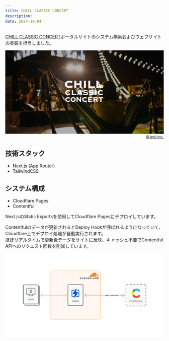 ```yaml
---
title: CHILL CLASSIC CONCERT
description:
date: 2024-10-04
---
```


[CHILL CLASSIC CONCERT](https://www.chill-classic.jp)ポータルサイトのシステム構築およびウェブサイトの実装を担当しました。

[![CHILL CLASSIC CONCERT](/works/chill-classic-concert/cover.jpg)](https://www.chill-classic.jp)
<small style="display: block; text-align: right;">[&copy; indi inc.](https://indi.co.jp)</small>


## 技術スタック

- Next.js (App Router)
- TailwindCSS

## システム構成

- Cloudflare Pages
- Contentful

Next.jsのStatic Exportsを使用してCloudflare Pagesにデプロイしています。

Contentfulのデータが更新されるとDeploy Hookが呼ばれるようになっていて、Cloudflare上でデプロイ処理が自動実行されます。
<br />
ほぼリアルタイムで更新後データをサイトに反映、キャッシュ不要でContentful APIへのリクエスト回数を削減しています。

![Architecture diagram](/works/chill-classic-concert/architecture-diagram.png)
